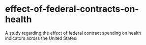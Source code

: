 # effect-of-federal-contracts-on-health
A study regarding the effect of federal contract spending on health indicators across the United States.
